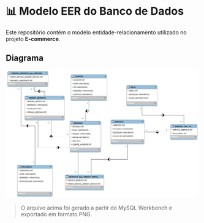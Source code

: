 # 📊 Modelo EER do Banco de Dados

Este repositório contém o modelo entidade-relacionamento utilizado no projeto **E-commerce**.

## Diagrama

![Diagrama EER](diagramaV2.png)

> O arquivo acima foi gerado a partir do MySQL Workbench e exportado em formato PNG.
